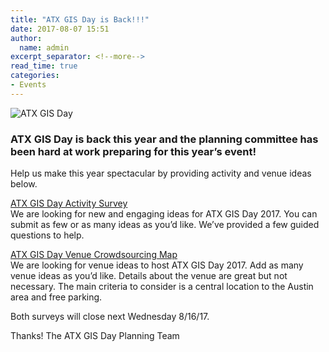 ```yaml
---
title: "ATX GIS Day is Back!!!"
date: 2017-08-07 15:51
author:
  name: admin
excerpt_separator: <!--more-->
read_time: true
categories:
- Events
---
```

![ATX GIS Day](assets/img/blog/gis_day.jpg "ATX GIS Day")

### ATX GIS Day is back this year and the planning committee has been hard at work preparing for this year’s event!

<!--more-->

Help us make this year spectacular by providing activity and venue ideas below.

[ATX GIS Day Activity Survey](https://docs.google.com/forms/d/e/1FAIpQLSeapUlSaaPK3WDKAoJ6wQfrkh98OC-cnquRi8gw9UUQVfPzpw/viewform)<br>
We are looking for new and engaging ideas for ATX GIS Day 2017. You can submit as few or as many ideas as you’d like. We’ve provided a few guided questions to help.

[ATX GIS Day Venue Crowdsourcing Map](http://austin.maps.arcgis.com/apps/CrowdsourceReporter/index.html?appid=93e986d5a85a4dfba46738be94f6f898)<br>
We are looking for venue ideas to host ATX GIS Day 2017. Add as many venue ideas as you’d like. Details about the venue are great but not necessary. The main criteria to consider is a central location to the Austin area and free parking.

Both surveys will close next Wednesday 8/16/17.

Thanks!
The ATX GIS Day Planning Team
